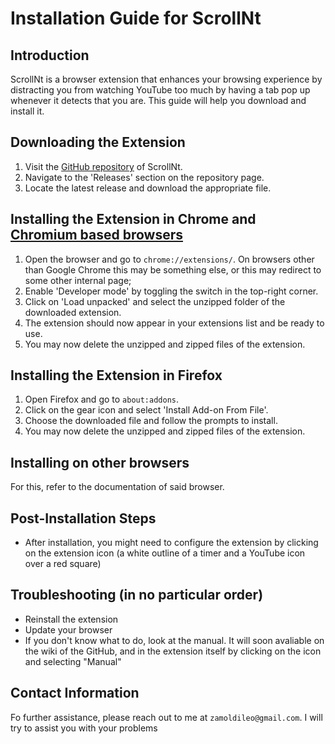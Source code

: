 # Installation Guide for ScrollNt

## Introduction
ScrollNt is a browser extension that enhances your browsing experience by distracting you from watching YouTube too much by having a tab pop up whenever it detects that you are. This guide will help you download and install it.

## Downloading the Extension
1. Visit the [GitHub repository](https://github.com/FracturedToenail/ScrollNt) of ScrollNt.
2. Navigate to the 'Releases' section on the repository page.
3. Locate the latest release and download the appropriate file. 

## Installing the Extension in Chrome and [Chromium based browsers](https://en.wikipedia.org/wiki/Chromium_(web_browser))
1. Open the browser and go to `chrome://extensions/`. On browsers other than Google Chrome this may be something else, or this may redirect to some other internal page;
2. Enable 'Developer mode' by toggling the switch in the top-right corner.
3. Click on 'Load unpacked' and select the unzipped folder of the downloaded extension.
4. The extension should now appear in your extensions list and be ready to use.
5. You may now delete the unzipped and zipped files of the extension.

## Installing the Extension in Firefox 
1. Open Firefox and go to `about:addons`.
2. Click on the gear icon and select 'Install Add-on From File'.
3. Choose the downloaded file and follow the prompts to install.
4. You may now delete the unzipped and zipped files of the extension.

## Installing on other browsers
For this, refer to the documentation of said browser.

## Post-Installation Steps
- After installation, you might need to configure the extension by clicking on the extension icon (a white outline of a timer and a YouTube icon over a red square)

## Troubleshooting (in no particular order)
- Reinstall the extension
- Update your browser
- If you don't know what to do, look at the manual. It will soon avaliable on the wiki of the GitHub, and in the extension itself by clicking on the icon and selecting "Manual"

## Contact Information
Fo further assistance, please reach out to me at ```zamoldileo@gmail.com```. I will try to assist you with your problems
